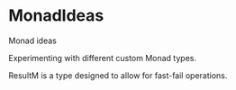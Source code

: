 # MonadIdeas
Monad ideas

Experimenting with different custom Monad types.

ResultM is a type designed to allow for fast-fail operations.
